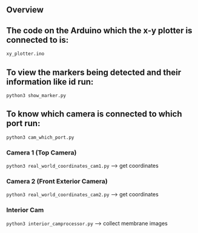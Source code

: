 ## Overview


## The code on the Arduino which the x-y plotter is connected to is:
`xy_plotter.ino`

## To view the markers being detected and their information like id run:
`python3 show_marker.py`

## To know which camera is connected to which port run:
`python3 cam_which_port.py`

### Camera 1 (Top Camera)
`python3 real_world_coordinates_cam1.py`  --> get coordinates

### Camera 2 (Front Exterior Camera)
`python3 real_world_coordinates_cam2.py`  --> get coordinates

### Interior Cam
`python3 interior_camprocessor.py`  --> collect membrane images